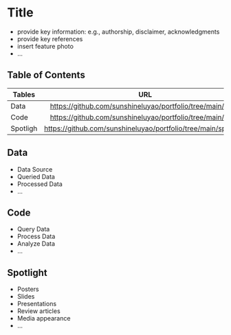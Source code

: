 # Title
- provide key information: e.g., authorship, disclaimer, acknowledgments
- provide key references 
- insert feature photo 
- ...

## Table of Contents
| **Tables**    | **URL**          | 
| ------------- |:-------------:| 
| Data     | https://github.com/sunshineluyao/portfolio/tree/main/code| 
| Code     | https://github.com/sunshineluyao/portfolio/tree/main/code |   
| Spotligh| https://github.com/sunshineluyao/portfolio/tree/main/spotlight|   



## Data
- Data Source
- Queried Data
- Processed Data
- ...


## Code
- Query Data
- Process Data
- Analyze Data
- ...

## Spotlight
- Posters
- Slides
- Presentations
- Review articles
- Media appearance
- ...

